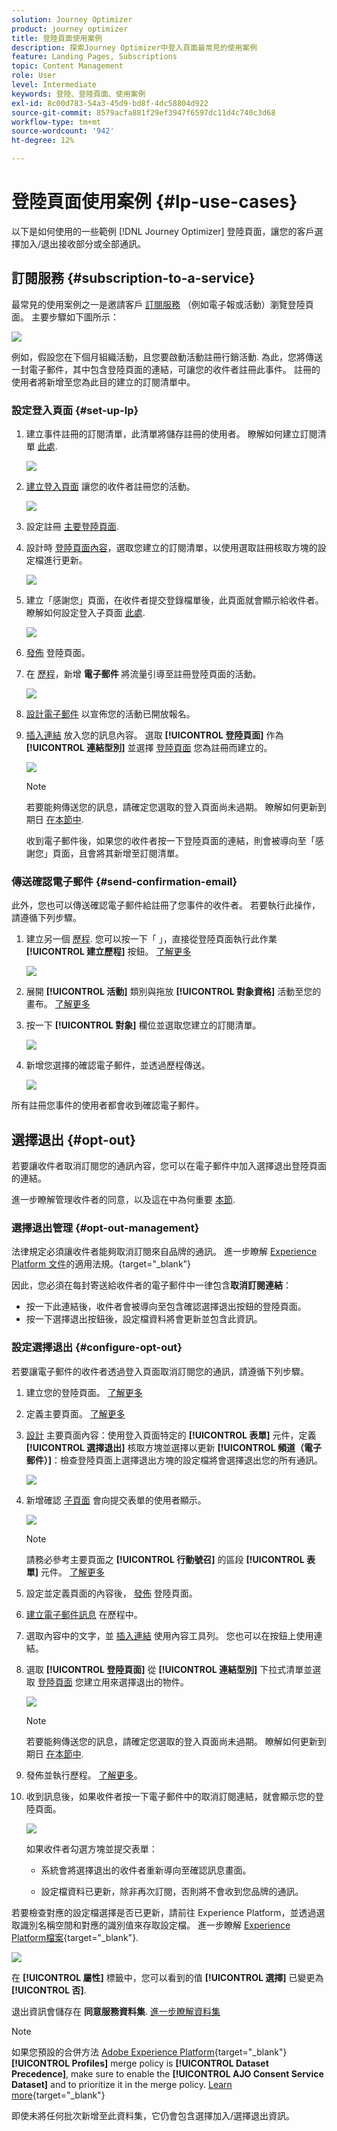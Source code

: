 ```yaml
---
solution: Journey Optimizer
product: journey optimizer
title: 登陸頁面使用案例
description: 探索Journey Optimizer中登入頁面最常見的使用案例
feature: Landing Pages, Subscriptions
topic: Content Management
role: User
level: Intermediate
keywords: 登陸、登陸頁面、使用案例
exl-id: 8c00d783-54a3-45d9-bd8f-4dc58804d922
source-git-commit: 8579acfa881f29ef3947f6597dc11d4c740c3d68
workflow-type: tm+mt
source-wordcount: '942'
ht-degree: 12%

---
```


# 登陸頁面使用案例 {#lp-use-cases}

以下是如何使用的一些範例 [!DNL Journey Optimizer] 登陸頁面，讓您的客戶選擇加入/退出接收部分或全部通訊。

## 訂閱服務 {#subscription-to-a-service}

最常見的使用案例之一是邀請客戶 [訂閱服務](subscription-list.md) （例如電子報或活動）瀏覽登陸頁面。 主要步驟如下圖所示：

![](assets/lp_subscription-uc.png)

例如，假設您在下個月組織活動，且您要啟動活動註冊行銷活動<!--to keep your customers that are interested updated on that event-->. 為此，您將傳送一封電子郵件，其中包含登陸頁面的連結，可讓您的收件者註冊此事件。 註冊的使用者將新增至您為此目的建立的訂閱清單中。

### 設定登入頁面 {#set-up-lp}

1. 建立事件註冊的訂閱清單，此清單將儲存註冊的使用者。 瞭解如何建立訂閱清單 [此處](subscription-list.md#define-subscription-list).

   ![](assets/lp_subscription-uc-list.png)

1. [建立登入頁面](create-lp.md) 讓您的收件者註冊您的活動。

   ![](assets/lp_create-lp-details.png)

1. 設定註冊 [主要登陸頁面](create-lp.md#configure-primary-page).

1. 設計時 [登陸頁面內容](design-lp.md)，選取您建立的訂閱清單，以使用選取註冊核取方塊的設定檔進行更新。

   ![](assets/lp_subscription-uc-lp-list.png)

1. 建立「感謝您」頁面，在收件者提交登錄檔單後，此頁面就會顯示給收件者。 瞭解如何設定登入子頁面 [此處](create-lp.md#configure-subpages).

   ![](assets/lp_subscription-uc-thanks.png)

1. [發佈](create-lp.md#publish) 登陸頁面。

1. 在 [歷程](../building-journeys/journey.md)，新增 **電子郵件** 將流量引導至註冊登陸頁面的活動。

   ![](assets/lp_subscription-uc-journey.png)

1. [設計電子郵件](../email/get-started-email-design.md) 以宣佈您的活動已開放報名。

1. [插入連結](../email/message-tracking.md#insert-links) 放入您的訊息內容。 選取 **[!UICONTROL 登陸頁面]** 作為 **[!UICONTROL 連結型別]** 並選擇 [登陸頁面](create-lp.md#configure-primary-page) 您為註冊而建立的。

   ![](assets/lp_subscription-uc-link.png)

   >[!NOTE]
   >
   >若要能夠傳送您的訊息，請確定您選取的登入頁面尚未過期。 瞭解如何更新到期日 [在本節中](create-lp.md#configure-primary-page).

   收到電子郵件後，如果您的收件者按一下登陸頁面的連結，則會被導向至「感謝您」頁面，且會將其新增至訂閱清單。

### 傳送確認電子郵件 {#send-confirmation-email}

此外，您也可以傳送確認電子郵件給註冊了您事件的收件者。 若要執行此操作，請遵循下列步驟。

1. 建立另一個 [歷程](../building-journeys/journey.md). 您可以按一下「 」，直接從登陸頁面執行此作業 **[!UICONTROL 建立歷程]** 按鈕。 [了解更多](create-lp.md#configure-primary-page)

   ![](assets/lp_subscription-uc-create-journey.png)

1. 展開 **[!UICONTROL 活動]** 類別與拖放 **[!UICONTROL 對象資格]** 活動至您的畫布。 [了解更多](../building-journeys/audience-qualification-events.md)

1. 按一下 **[!UICONTROL 對象]** 欄位並選取您建立的訂閱清單。

   ![](assets/lp_subscription-uc-confirm-journey.png)

1. 新增您選擇的確認電子郵件，並透過歷程傳送。

   ![](assets/lp_subscription-uc-confirm-email.png)

所有註冊您事件的使用者都會收到確認電子郵件。

<!--The event registration's subscription list tracks the profiles who registered and you can send them targeted event updates.-->

## 選擇退出 {#opt-out}

若要讓收件者取消訂閱您的通訊內容，您可以在電子郵件中加入選擇退出登陸頁面的連結。

進一步瞭解管理收件者的同意，以及這在中為何重要 [本節](../privacy/opt-out.md).

### 選擇退出管理 {#opt-out-management}

法律規定必須讓收件者能夠取消訂閱來自品牌的通訊。 進一步瞭解 [Experience Platform 文件](https://experienceleague.adobe.com/docs/experience-platform/privacy/regulations/overview.html?lang=zh-Hant)的適用法規。{target="_blank"}

因此，您必須在每封寄送給收件者的電子郵件中一律包含&#x200B;**取消訂閱連結**：

* 按一下此連結後，收件者會被導向至包含確認選擇退出按鈕的登陸頁面。
* 按一下選擇退出按鈕後，設定檔資料將會更新並包含此資訊。

### 設定選擇退出 {#configure-opt-out}

若要讓電子郵件的收件者透過登入頁面取消訂閱您的通訊，請遵循下列步驟。

1. 建立您的登陸頁面。 [了解更多](create-lp.md)

1. 定義主要頁面。 [了解更多](create-lp.md#configure-primary-page)

1. [設計](design-lp.md) 主要頁面內容：使用登入頁面特定的 **[!UICONTROL 表單]** 元件，定義 **[!UICONTROL 選擇退出]** 核取方塊並選擇以更新 **[!UICONTROL 頻道（電子郵件）]**：檢查登陸頁面上選擇退出方塊的設定檔將會選擇退出您的所有通訊。

   ![](assets/lp_opt-out-primary-lp.png)

   <!--You can also build your own landing page and host it on the third-party system of your choice.-->

1. 新增確認 [子頁面](create-lp.md#configure-subpages) 會向提交表單的使用者顯示。

   ![](assets/lp_opt-out-subpage.png)

   >[!NOTE]
   >
   >請務必參考主要頁面之 **[!UICONTROL 行動號召]** 的區段 **[!UICONTROL 表單]** 元件。 [了解更多](design-lp.md)

1. 設定並定義頁面的內容後， [發佈](create-lp.md#publish) 登陸頁面。

1. [建立電子郵件訊息](../email/get-started-email-design.md) 在歷程中。

1. 選取內容中的文字，並 [插入連結](../email/message-tracking.md#insert-links) 使用內容工具列。 您也可以在按鈕上使用連結。

1. 選取 **[!UICONTROL 登陸頁面]** 從 **[!UICONTROL 連結型別]** 下拉式清單並選取 [登陸頁面](create-lp.md#configure-primary-page) 您建立用來選擇退出的物件。

   ![](assets/lp_opt-out-landing-page.png)

   >[!NOTE]
   >
   >若要能夠傳送您的訊息，請確定您選取的登入頁面尚未過期。 瞭解如何更新到期日 [在本節中](create-lp.md#configure-primary-page).

1. 發佈並執行歷程。 [了解更多](../building-journeys/journey.md)。

1. 收到訊息後，如果收件者按一下電子郵件中的取消訂閱連結，就會顯示您的登陸頁面。

   ![](assets/lp_opt-out-submit-form.png)

   如果收件者勾選方塊並提交表單：

   * 系統會將選擇退出的收件者重新導向至確認訊息畫面。

   * 設定檔資料已更新，除非再次訂閱，否則將不會收到您品牌的通訊。

若要檢查對應的設定檔選擇是否已更新，請前往 Experience Platform，並透過選取識別名稱空間和對應的識別值來存取設定檔。 進一步瞭解 [Experience Platform檔案](https://experienceleague.adobe.com/docs/experience-platform/profile/ui/user-guide.html?lang=zh-Hant){target="_blank"}.

![](assets/lp_opt-out-profile-choice.png)

在 **[!UICONTROL 屬性]** 標籤中，您可以看到的值 **[!UICONTROL 選擇]** 已變更為 **[!UICONTROL 否]**.

退出資訊會儲存在 **同意服務資料集**. [進一步瞭解資料集](../data/get-started-datasets.md)

>[!NOTE]
>
>如果您預設的合併方法 [Adobe Experience Platform](https://experienceleague.adobe.com/docs/experience-platform/profile/home.html?lang=zh-Hant){target="_blank"} **[!UICONTROL Profiles]** merge policy is **[!UICONTROL Dataset Precedence]**, make sure to enable the **[!UICONTROL AJO Consent Service Dataset]** and to prioritize it in the merge policy. [Learn more](https://experienceleague.adobe.com/docs/experience-platform/profile/merge-policies/ui-guide.html#dataset-precedence-profile){target="_blank"}
>
>即使未將任何批次新增至此資料集，它仍會包含選擇加入/選擇退出資訊。


<!--

### Other ways to opt out

You can also enable your recipients to unsubscribe whithout using landing pages.

* **One-click opt-out**

    You can add a one-click opt-out link into your email content. This will enable your recipients to quickly unsubscribe from your communications, without being redirected to a landing page where they need to confirm opting out. [Learn more](../privacy/opt-out.md#one-click-opt-out-link)

* **Unsubscribe link in header**

    If the recipients' email client supports displaying an unsubscribe link in the email header, emails sent with [!DNL Journey Optimizer] automatically include this link. [Learn more](../privacy/opt-out.md#unsubscribe-header)

////////


## Leverage landing page submission event {#leverage-lp-event}

You can use information that was submitted on a landing page to send communications to your customers. For example, if a user subscribes to a given subscription list, you can leverage that information to send an email recommending other subscription lists to that user.

To do this, you need to create an event containing the landing page submission information and use it in a journey. Follow the steps below.

1. Go to **[!UICONTROL Administration]** > **[!UICONTROL Configurations]**, and in the **[!UICONTROL Events]** section, select **[!UICONTROL Manage]**.

    ![](assets/lp_subscription-uc-configurations.png)

1. The list of events displays. Select **[!UICONTROL Create Event]**.

    ![](assets/lp_subscription-uc-create-event.png)

1. The event configuration pane opens on the right side of the screen. Configure a rule-based unitary event. [Learn more](../event/about-creating.md)

1. Define the schema: select **[!UICONTROL AJO Email Tracking Experience Event Schema v.1]** (available by default in [!DNL Journey Optimizer]).

    ![](assets/lp_subscription-uc-event-schema.png)

1. In the **[!UICONTROL Fields]** section, select the following elements:

    * **[!UICONTROL _experience]** > **[!UICONTROL customerJourneyManagement]** > **[!UICONTROL messageInteraction]** > **[!UICONTROL Interaction Type]**
    
    * **[!UICONTROL _experience]** > **[!UICONTROL customerJourneyManagement]** > **[!UICONTROL messageInteraction]** > **[!UICONTROL Landing Page Details]** > **[!UICONTROL Landing Page ID]**

    ![](assets/lp_subscription-uc-event-fields.png)

1. Click inside the **[!UICONTROL Event ID condition]** field. Using the simple expression editor, define the condition for the **[!UICONTROL Interaction Type]** and **[!UICONTROL Landing Page ID]** fields. This will be used by the system to identify the events that will trigger your journey.

    ![](assets/lp_subscription-uc-event-id-condition.png)

    >[!NOTE]
    >
    >To find the landing page ID, you can insert the landing page as a link into an email and select the source code from the contextual toolbar to display the landing page information.
    >
    >![](assets/lp_subscription-uc-lp-id.png)

1. Save your changes.

1. Create a [journey](../building-journeys/journey.md). You can do it directly from the landing page by clicking the **[!UICONTROL Create journey]** button. Learn more [here](create-lp.md#configure-primary-page)

    ![](assets/lp_subscription-uc-event-create-journey.png)

1. In the journey, unfold the **[!UICONTROL Events]** category and drop the event that you created into the canvas. Learn more [here](../building-journeys/audience-qualification-events.md)

    ![](assets/lp_subscription-uc-journey-event.png)

1. Unfold the **[!UICONTROL Actions]** category and drop an email action into the canvas.

    ![](assets/lp_subscription-uc-journey-email.png)

///How do you use the information from the event to send an email to the users? -->
